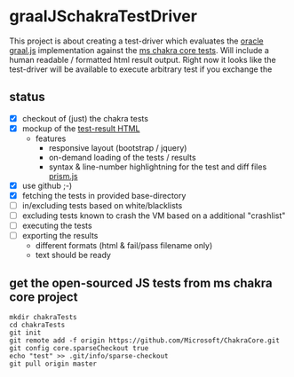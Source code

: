 # graalJSchakraTestDriver
This project is about creating a test-driver which evaluates the [oracle graal.js](http://www.oracle.com/technetwork/oracle-labs/program-languages/overview/index.html) implementation against the [ms chakra core tests](https://github.com/Microsoft/ChakraCore).
Will include a human readable / formatted html result output.
Right now it looks like the test-driver will be available to execute arbitrary test if you exchange the 

## status
- [x] checkout of (just) the chakra tests
- [x] mockup of the [test-result HTML](https://rawgit.com/dmnk/graalJSchakraTestDriver/master/data/resultExample.html)
  - features
    - responsive layout (bootstrap / jquery)
    - on-demand loading of the tests / results
    - syntax & line-number highlightning for the test and diff files [prism.js](http://prismjs.com/download.html)
- [x] use github ;-)
- [x] fetching the tests in provided base-directory
- [ ] in/excluding tests based on white/blacklists
- [ ] excluding tests known to crash the VM based on a additional "crashlist"
- [ ] executing the tests
- [ ] exporting the results
  - different formats (html & fail/pass filename only)
  - text should be ready
  
## get the open-sourced JS tests from ms chakra core project
```
mkdir chakraTests
cd chakraTests
git init
git remote add -f origin https://github.com/Microsoft/ChakraCore.git
git config core.sparseCheckout true
echo "test" >> .git/info/sparse-checkout
git pull origin master
```
